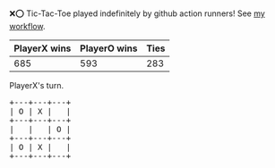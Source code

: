 :x::o: Tic-Tac-Toe played indefinitely by github action runners! See [my workflow](.github/workflows/play.yaml).

|PlayerX wins|PlayerO wins|Ties|
|-|-|-|
|685|593|283|

PlayerX's turn.

<pre>
+---+---+---+
| O | X |   |
+---+---+---+
|   |   | O |
+---+---+---+
| O | X |   |
+---+---+---+
</pre>